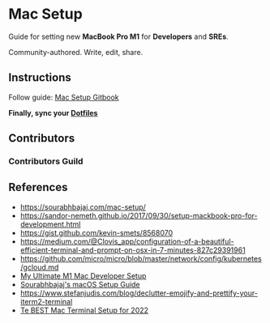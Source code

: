 # Mac Setup

Guide for setting new **MacBook Pro M1** for **Developers** and **SREs**.

Community-authored. Write, edit, share.

## Instructions

Follow guide: [Mac Setup Gitbook](https://xmlking.gitbook.io/macos-setup/)

**Finally, sync your [Dotfiles](./docs/essentials/dotfiles.md)**

## Contributors

### Contributors Guild

## References

- <https://sourabhbajaj.com/mac-setup/>
- <https://sandor-nemeth.github.io/2017/09/30/setup-mackbook-pro-for-development.html>
- <https://gist.github.com/kevin-smets/8568070>
- <https://medium.com/@Clovis_app/configuration-of-a-beautiful-efficient-terminal-and-prompt-on-osx-in-7-minutes-827c29391961>
- <https://github.com/micro/micro/blob/master/network/config/kubernetes/gcloud.md>
- [My Ultimate M1 Mac Developer Setup](https://codeburst.io/my-ultimate-m1-mac-developer-setup-cfdb2daeed2d)
- [Sourabhbajaj's macOS Setup Guide](https://sourabhbajaj.com/mac-setup/index.html)
- <https://www.stefanjudis.com/blog/declutter-emojify-and-prettify-your-iterm2-terminal>
- [Te BEST Mac Terminal Setup for 2022](https://bdarfler.medium.com/the-best-mac-terminal-setup-for-2022-44bf6e3c1a6e)
